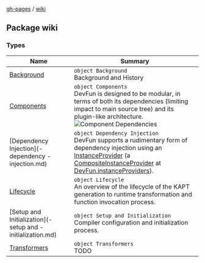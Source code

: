 [gh-pages](../index.md) / [wiki](.)

## Package wiki

### Types

| Name | Summary |
|---|---|
| [Background](-background.md) | `object Background`<br>Background and History |
| [Components](-components.md) | `object Components`<br>DevFun is designed to be modular, in terms of both its dependencies (limiting impact to main source tree) and its plugin-like architecture. ![Component Dependencies](https://github.com/NextFaze/dev-fun/raw/gh-pages/assets/uml/components.png) |
| [Dependency Injection](-dependency -injection.md) | `object Dependency Injection`<br>DevFun supports a rudimentary form of dependency injection using an [InstanceProvider](../com.nextfaze.devfun.inject/-instance-provider/index.md) (a [CompositeInstanceProvider](../com.nextfaze.devfun.inject/-composite-instance-provider/index.md) at [DevFun.instanceProviders](../com.nextfaze.devfun.core/-dev-fun/instance-providers.md)). |
| [Lifecycle](-lifecycle.md) | `object Lifecycle`<br>An overview of the lifecycle of the KAPT generation to runtime transformation and function invocation process. |
| [Setup and Initialization](-setup and -initialization.md) | `object Setup and Initialization`<br>Compiler configuration and initialization process. |
| [Transformers](-transformers.md) | `object Transformers`<br>TODO |
